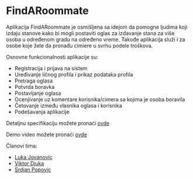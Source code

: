 ﻿# FindARoommate

Aplikacija FindARoommate je osmišljena sa idejom da pomogne ljudima koji izdaju stanove kako bi mogli postaviti oglas za izdavanje stana za više osoba u određenom gradu na određeno vreme.
Takođe aplikacija služi i za osobe koje žele da pronađu cimiere u svrhu podele troškova.

Osnovne funkcionalnosti aplikacije su: 
* Registracija i prijava na sistem
* Uređivanje ličnog profila i prikaz podataka profila
* Pretraga oglasa
* Potvrda boravka
* Postavljanje oglasa
* Ocenjivanje uz komentare korisnika/cimera sa kojima je osoba boravila
* Četovanje između vlasnika oglasa i korisnika
* Podešavanja aplikacije

Detaljnu specifikaciju možete pronaći [ovde](https://github.com/djuka10/FindARoommate/blob/development/PMA_2020_07.pdf)

Demo video možete pronaći [ovde](https://youtu.be/psqf9Nx2xZo)

Članovi tima:
* [Luka Jovanovic](https://github.com/lukajvnv)
* [Viktor Djuka](https://github.com/djuka10)
* [Srdjan Popovic](https://github.com/srdjan14)

